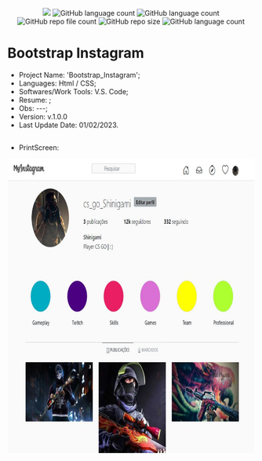 <p align="center">
  <img src="http://img.shields.io/static/v1?label=STATUS&message=Concluded&color=blue&style=flat"/>
  <img alt="GitHub language count" src="https://img.shields.io/github/languages/count/Rafa-KozAnd/Bootstrap_Instagram">
  <img alt="GitHub language count" src="https://img.shields.io/github/languages/top/Rafa-KozAnd/Bootstrap_Instagram">
  <img alt="GitHub repo file count" src="https://img.shields.io/github/directory-file-count/Rafa-KozAnd/Bootstrap_Instagram">
  <img alt="GitHub repo size" src="https://img.shields.io/github/repo-size/Rafa-KozAnd/Bootstrap_Instagram">
  <img alt="GitHub language count" src="https://img.shields.io/github/license/Rafa-KozAnd/Bootstrap_Instagram">
</p>

# Bootstrap Instagram

- Project Name: 'Bootstrap_Instagram';
- Languages: Html / CSS;
- Softwares/Work Tools: V.S. Code;
- Resume: ;
- Obs: ---;
- Version: v.1.0.0
- Last Update Date: 01/02/2023.

##

- PrintScreen: 
<div>
  <img align="center" height="600" widht="600" src="/Print/Screen.jpg" />
</div><br>
